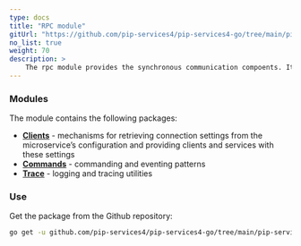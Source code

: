 ```yaml
---
type: docs
title: "RPC module"
gitUrl: "https://github.com/pip-services4/pip-services4-go/tree/main/pip-services4-rpc-go"
no_list: true
weight: 70
description: > 
    The rpc module provides the synchronous communication compoents. It contains both server and client side implementations.
---
```



### Modules

The module contains the following packages:

- [**Clients**](clients) - mechanisms for retrieving connection settings from the microservice’s configuration and providing clients and services with these settings
- [**Commands**](commands) - commanding and eventing patterns
- [**Trace**](trace) - logging and tracing utilities


### Use
Get the package from the Github repository:
```bash
go get -u github.com/pip-services4/pip-services4-go/tree/main/pip-services4-rpc-go@latest
```
